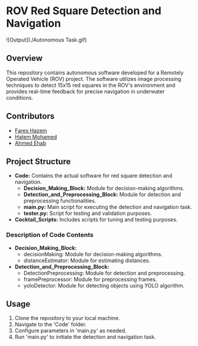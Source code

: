 # ROV Red Square Detection and Navigation

![Output](./Autonomous Task.gif)

## Overview
This repository contains autonomous software developed for a Remotely Operated Vehicle (ROV) project. The software utilizes image processing techniques to detect 15x15 red squares in the ROV's environment and provides real-time feedback for precise navigation in underwater conditions.

## Contributors
- [Fares Hazem](https://www.linkedin.com/in/fares-hazem-b5590214b/)
- [Hatem Mohamed](https://www.linkedin.com/in/hatem-mohamed-6175b0244/)
- [Ahmed Ehab](https://www.linkedin.com/in/ahmed-ehab-491a39233/)

## Project Structure
- **Code:** Contains the actual software for red square detection and navigation.
  - **Decision_Making_Block:** Module for decision-making algorithms.
  - **Detection_and_Preprocessing_Block:** Module for detection and preprocessing functionalities.
  - **main.py:** Main script for executing the detection and navigation task.
  - **tester.py:** Script for testing and validation purposes.
- **Cocktail_Scripts:** Includes scripts for tuning and testing purposes.

### Description of Code Contents
- **Decision_Making_Block:**
  - decisionMaking: Module for decision-making algorithms.
  - distanceEstimator: Module for estimating distances.
- **Detection_and_Preprocessing_Block:**
  - DetectionPreprocessing: Module for detection and preprocessing.
  - framePreprocessor: Module for preprocessing frames.
  - yoloDetector: Module for detecting objects using YOLO algorithm.

## Usage
1. Clone the repository to your local machine.
2. Navigate to the 'Code' folder.
3. Configure parameters in 'main.py' as needed.
4. Run 'main.py' to initiate the detection and navigation task.
